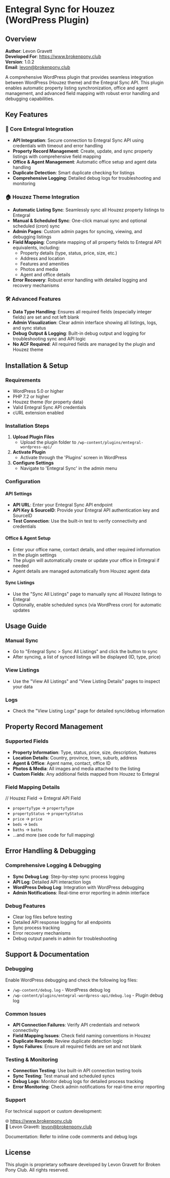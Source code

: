 
# Entegral Sync for Houzez (WordPress Plugin)

## Overview
**Author**: Levon Gravett  
**Developed For**: https://www.brokenpony.club  
**Version**: 1.0.2  
**Email**: levon@brokenpony.club

A comprehensive WordPress plugin that provides seamless integration between WordPress (Houzez theme) and the Entegral Sync API. This plugin enables automatic property listing synchronization, office and agent management, and advanced field mapping with robust error handling and debugging capabilities.

## Key Features

### 🔗 Core Entegral Integration
- **API Integration**: Secure connection to Entegral Sync API using credentials with timeout and error handling
- **Property Record Management**: Create, update, and sync property listings with comprehensive field mapping
- **Office & Agent Management**: Automatic office setup and agent data handling
- **Duplicate Detection**: Smart duplicate checking for listings
- **Comprehensive Logging**: Detailed debug logs for troubleshooting and monitoring

### 🏠 Houzez Theme Integration
- **Automatic Listing Sync**: Seamlessly sync all Houzez property listings to Entegral
- **Manual & Scheduled Sync**: One-click manual sync and optional scheduled (cron) sync
- **Admin Pages**: Custom admin pages for syncing, viewing, and debugging listings
- **Field Mapping**: Complete mapping of all property fields to Entegral API equivalents, including:
  - Property details (type, status, price, size, etc.)
  - Address and location
  - Features and amenities
  - Photos and media
  - Agent and office details
- **Error Recovery**: Robust error handling with detailed logging and recovery mechanisms

### 🛠️ Advanced Features
- **Data Type Handling**: Ensures all required fields (especially integer fields) are set and not left blank
- **Admin Visualization**: Clear admin interface showing all listings, logs, and sync status
- **Debug Output & Logging**: Built-in debug output and logging for troubleshooting sync and API logic
- **No ACF Required**: All required fields are managed by the plugin and Houzez theme

## Installation & Setup

### Requirements
- WordPress 5.0 or higher
- PHP 7.2 or higher
- Houzez theme (for property data)
- Valid Entegral Sync API credentials
- cURL extension enabled

### Installation Steps
1. **Upload Plugin Files**
   - Upload the plugin folder to `/wp-content/plugins/entegral-wordpress-api/`
2. **Activate Plugin**
   - Activate through the 'Plugins' screen in WordPress
3. **Configure Settings**
   - Navigate to 'Entegral Sync' in the admin menu

### Configuration
#### API Settings
- **API URL**: Enter your Entegral Sync API endpoint
- **API Key & SourceID**: Provide your Entegral API authentication key and SourceID
- **Test Connection**: Use the built-in test to verify connectivity and credentials

#### Office & Agent Setup
- Enter your office name, contact details, and other required information in the plugin settings
- The plugin will automatically create or update your office in Entegral if needed
- Agent details are managed automatically from Houzez agent data

#### Sync Listings
- Use the "Sync All Listings" page to manually sync all Houzez listings to Entegral
- Optionally, enable scheduled syncs (via WordPress cron) for automatic updates

## Usage Guide

### Manual Sync
- Go to "Entegral Sync > Sync All Listings" and click the button to sync
- After syncing, a list of synced listings will be displayed (ID, type, price)

### View Listings
- Use the "View All Listings" and "View Listing Details" pages to inspect your data

### Logs
- Check the "View Listing Logs" page for detailed sync/debug information

## Property Record Management

### Supported Fields
- **Property Information**: Type, status, price, size, description, features
- **Location Details**: Country, province, town, suburb, address
- **Agent & Office**: Agent name, contact, office ID
- **Photos & Media**: All images and media attached to the listing
- **Custom Fields**: Any additional fields mapped from Houzez to Entegral

### Field Mapping Details
// Houzez Field → Entegral API Field
- `propertyType` → `propertyType`
- `propertyStatus` → `propertyStatus`
- `price` → `price`
- `beds` → `beds`
- `baths` → `baths`
- ...and more (see code for full mapping)

## Error Handling & Debugging

### Comprehensive Logging & Debugging
- **Sync Debug Log**: Step-by-step sync process logging
- **API Log**: Detailed API interaction logs
- **WordPress Debug Log**: Integration with WordPress debugging
- **Admin Notifications**: Real-time error reporting in admin interface

### Debug Features
- Clear log files before testing
- Detailed API response logging for all endpoints
- Sync process tracking
- Error recovery mechanisms
- Debug output panels in admin for troubleshooting

## Support & Documentation

### Debugging
Enable WordPress debugging and check the following log files:
- `/wp-content/debug.log` - WordPress debug log
- `/wp-content/plugins/entegral-wordpress-api/debug.log` - Plugin debug log

### Common Issues
- **API Connection Failures**: Verify API credentials and network connectivity
- **Field Mapping Issues**: Check field naming conventions in Houzez
- **Duplicate Records**: Review duplicate detection logic
- **Sync Failures**: Ensure all required fields are set and not blank

### Testing & Monitoring
- **Connection Testing**: Use built-in API connection testing tools
- **Sync Testing**: Test manual and scheduled syncs
- **Debug Logs**: Monitor debug logs for detailed process tracking
- **Error Monitoring**: Check admin notifications for real-time error reporting

### Support
For technical support or custom development:

🌐 https://www.brokenpony.club  
📧 Levon Gravett: levon@brokenpony.club

Documentation: Refer to inline code comments and debug logs

## License
This plugin is proprietary software developed by Levon Gravett for Broken Pony Club. All rights reserved.
